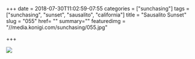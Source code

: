 +++
date = 2018-07-30T11:02:59-07:55
categories = ["sunchasing"]
tags = ["sunchasing", "sunset", "sausalito", "california"]
title = "Sausalito Sunset"
slug = "055"
href= ""
summary=""
featuredimg = "//media.konigi.com/sunchasing/055.jpg"

+++

<img src="//media.konigi.com/sunchasing/055.jpg" />
